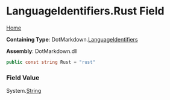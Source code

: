 <a name="_top"></a>

# LanguageIdentifiers\.Rust Field

[Home](../../../README.md#_top)

**Containing Type**: DotMarkdown\.[LanguageIdentifiers](../README.md#_top)

**Assembly**: DotMarkdown\.dll

```csharp
public const string Rust = "rust"
```

### Field Value

System\.[String](https://docs.microsoft.com/en-us/dotnet/api/system.string)